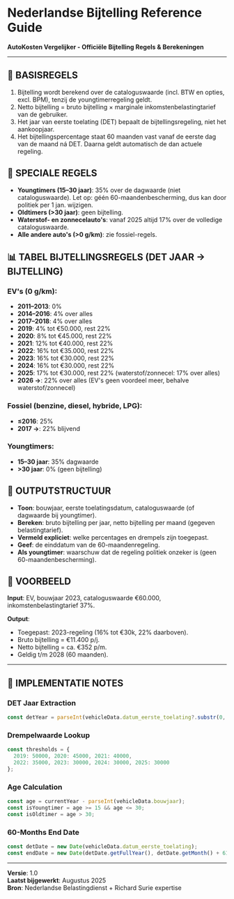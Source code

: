 # Nederlandse Bijtelling Reference Guide
**AutoKosten Vergelijker - Officiële Bijtelling Regels & Berekeningen**

---

## 📖 BASISREGELS
1. Bijtelling wordt berekend over de cataloguswaarde (incl. BTW en opties, excl. BPM), tenzij de youngtimerregeling geldt.
2. Netto bijtelling = bruto bijtelling × marginale inkomstenbelastingtarief van de gebruiker.
3. Het jaar van eerste toelating (DET) bepaalt de bijtellingsregeling, niet het aankoopjaar.
4. Het bijtellingspercentage staat 60 maanden vast vanaf de eerste dag van de maand ná DET. Daarna geldt automatisch de dan actuele regeling.

## 📖 SPECIALE REGELS
- **Youngtimers (15–30 jaar)**: 35% over de dagwaarde (niet cataloguswaarde). Let op: géén 60-maandenbescherming, dus kan door politiek per 1 jan. wijzigen.
- **Oldtimers (>30 jaar)**: geen bijtelling.
- **Waterstof- en zonnecelauto's**: vanaf 2025 altijd 17% over de volledige cataloguswaarde.
- **Alle andere auto's (>0 g/km)**: zie fossiel-regels.

## 📊 TABEL BIJTELLINGSREGELS (DET JAAR → BIJTELLING)

### EV's (0 g/km):
- **2011–2013**: 0%
- **2014–2016**: 4% over alles
- **2017–2018**: 4% over alles
- **2019**: 4% tot €50.000, rest 22%
- **2020**: 8% tot €45.000, rest 22%
- **2021**: 12% tot €40.000, rest 22%
- **2022**: 16% tot €35.000, rest 22%
- **2023**: 16% tot €30.000, rest 22%
- **2024**: 16% tot €30.000, rest 22%
- **2025**: 17% tot €30.000, rest 22% (waterstof/zonnecel: 17% over alles)
- **2026 →**: 22% over alles (EV's geen voordeel meer, behalve waterstof/zonnecel)

### Fossiel (benzine, diesel, hybride, LPG):
- **≤2016**: 25%
- **2017 →**: 22% blijvend

### Youngtimers:
- **15–30 jaar**: 35% dagwaarde
- **>30 jaar**: 0% (geen bijtelling)

## 📖 OUTPUTSTRUCTUUR
- **Toon**: bouwjaar, eerste toelatingsdatum, cataloguswaarde (of dagwaarde bij youngtimer).
- **Bereken**: bruto bijtelling per jaar, netto bijtelling per maand (gegeven belastingtarief).
- **Vermeld expliciet**: welke percentages en drempels zijn toegepast.
- **Geef**: de einddatum van de 60-maandenregeling.
- **Als youngtimer**: waarschuw dat de regeling politiek onzeker is (geen 60-maandenbescherming).

## 📌 VOORBEELD
**Input**: EV, bouwjaar 2023, cataloguswaarde €60.000, inkomstenbelastingtarief 37%.

**Output**: 
- Toegepast: 2023-regeling (16% tot €30k, 22% daarboven).
- Bruto bijtelling = €11.400 p/j.
- Netto bijtelling = ca. €352 p/m.
- Geldig t/m 2028 (60 maanden).

---

## 🔧 IMPLEMENTATIE NOTES

### DET Jaar Extraction
```javascript
const detYear = parseInt(vehicleData.datum_eerste_toelating?.substr(0, 4) || vehicleData.bouwjaar);
```

### Drempelwaarde Lookup
```javascript
const thresholds = {
  2019: 50000, 2020: 45000, 2021: 40000, 
  2022: 35000, 2023: 30000, 2024: 30000, 2025: 30000
};
```

### Age Calculation  
```javascript
const age = currentYear - parseInt(vehicleData.bouwjaar);
const isYoungtimer = age >= 15 && age <= 30;
const isOldtimer = age > 30;
```

### 60-Months End Date
```javascript
const detDate = new Date(vehicleData.datum_eerste_toelating);
const endDate = new Date(detDate.getFullYear(), detDate.getMonth() + 61, 1);
```

---
**Versie**: 1.0  
**Laatst bijgewerkt**: Augustus 2025  
**Bron**: Nederlandse Belastingdienst + Richard Surie expertise
